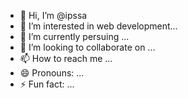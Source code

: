 - 👋 Hi, I’m @ipssa
- 👀 I’m interested in web development...
- 🌱 I’m currently persuing ...
- 💞️ I’m looking to collaborate on ...
- 📫 How to reach me ...
- 😄 Pronouns: ...
- ⚡ Fun fact: ...

<!---
ipssa/ipssa is a ✨ special ✨ repository because its `README.md` (this file) appears on your GitHub profile.
You can click the Preview link to take a look at your changes.
--->
